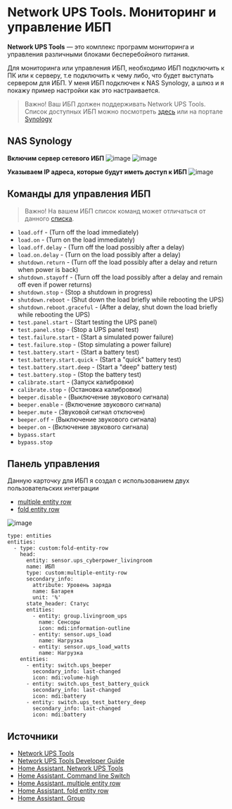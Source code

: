# Network UPS Tools. Мониторинг и управление ИБП

**Network UPS Tools** — это комплекс программ мониторинга и управления различными блоками бесперебойного питания.

Для мониторинга или управления ИБП, необходимо ИБП подключить к ПК или к серверу, т.е подключить к чему либо, что будет выступать сервером для ИБП. У меня ИБП подключен к NAS Synology, а шлюз  и я покажу пример настройки как это настраивается.

> Важно! Ваш ИБП должен поддерживать Network UPS Tools. Список доступных ИБП можно посмотреть [здесь](https://networkupstools.org/stable-hcl.html) или на портале [Synology](https://www.synology.com/ru-ru/compatibility?search_by=category&category=upses&p=1&change_log_p=1)

## NAS Synology

**Включим сервер сетевого ИБП**
![image](https://user-images.githubusercontent.com/64090632/143942546-13de8eea-1bef-4f30-aab9-950708ce0a3b.png)
![image](https://user-images.githubusercontent.com/64090632/143942696-34b0db0e-e94b-4f5f-bf3d-d8a568e54fea.png)

**Указываем IP адреса, которые будут иметь доступ к ИБП**
![image](https://user-images.githubusercontent.com/64090632/143942773-a5dc6c95-6a0e-4879-8821-0a1940f065c9.png)


## Команды для управления ИБП
> Важно! На вашем ИБП список команд может отличаться от данного [списка](https://networkupstools.org/docs/developer-guide.chunked/apas02.html).

* `load.off`                        - (Turn off the load immediately)
* `load.on`                         - (Turn on the load immediately)
* `load.off.delay`                  - (Turn off the load possibly after a delay)
* `load.on.delay`                   - (Turn on the load possibly after a delay)
* `shutdown.return`                 - (Turn off the load possibly after a delay and return when power is back)
* `shutdown.stayoff`                - (Turn off the load possibly after a delay and remain off even if power returns)
* `shutdown.stop`                   - (Stop a shutdown in progress)
* `shutdown.reboot`                 - (Shut down the load briefly while rebooting the UPS)
* `shutdown.reboot.graceful`        - (After a delay, shut down the load briefly while rebooting the UPS)
* `test.panel.start`                - (Start testing the UPS panel)
* `test.panel.stop`                 - (Stop a UPS panel test)
* `test.failure.start`              - (Start a simulated power failure)
* `test.failure.stop`               - (Stop simulating a power failure)
* `test.battery.start`              - (Start a battery test)
* `test.battery.start.quick`        - (Start a "quick" battery test)
* `test.battery.start.deep`         - (Start a "deep" battery test)
* `test.battery.stop`               - (Stop the battery test)
* `calibrate.start`                 - (Запуск калибровки)
* `calibrate.stop`                  - (Остановка калибровки)
* `beeper.disable`                  - (Выключение звукового сигнала)
* `beeper.enable`                   - (Включение звукового сигнала)
* `beeper.mute`                     - (Звуковой сигнал отключен)
* `beeper.off`                      - (Выключение звукового сигнала)
* `beeper.on`                       - (Включение звукового сигнала)
* `bypass.start`
* `bypass.stop`




## Панель управления
Данную карточку для ИБП я создал с использованием двух пользовательских интеграции
* [multiple entity row](https://github.com/benct/lovelace-multiple-entity-row)
* [fold entity row](https://github.com/thomasloven/lovelace-fold-entity-row)


![image](https://user-images.githubusercontent.com/64090632/143938920-71b7df88-6f34-46a8-b82b-7cf7966b98ae.png)

```
type: entities
entities:
  - type: custom:fold-entity-row
    head:
      entity: sensor.ups_cyberpower_livingroom
      name: ИБП
      type: custom:multiple-entity-row
      secondary_info:
        attribute: Уровень заряда
        name: Батарея
        unit: '%'
      state_header: Статус
      entities:
        - entity: group.livingroom_ups
          name: Сенсоры
          icon: mdi:information-outline
        - entity: sensor.ups_load
          name: Нагрузка
        - entity: sensor.ups_load_watts
          name: Нагрузка
    entities:
      - entity: switch.ups_beeper
        secondary_info: last-changed
        icon: mdi:volume-high
      - entity: switch.ups_test_battery_quick
        secondary_info: last-changed
        icon: mdi:battery
      - entity: switch.ups_test_battery_deep
        secondary_info: last-changed
        icon: mdi:battery

```




## Источники
* [Network UPS Tools](https://networkupstools.org)
* [Network UPS Tools Developer Guide](https://networkupstools.org/docs/developer-guide.chunked/index.html)
* [Home Assistant. Network UPS Tools](https://www.home-assistant.io/integrations/nut/)
* [Home Assistant. Command line Switch](https://www.home-assistant.io/integrations/switch.command_line/)
* [Home Assistant. multiple entity row](https://github.com/benct/lovelace-multiple-entity-row)
* [Home Assistant. fold entity row](https://github.com/thomasloven/lovelace-fold-entity-row)
* [Home Assistant. Group](https://www.home-assistant.io/integrations/group/)
